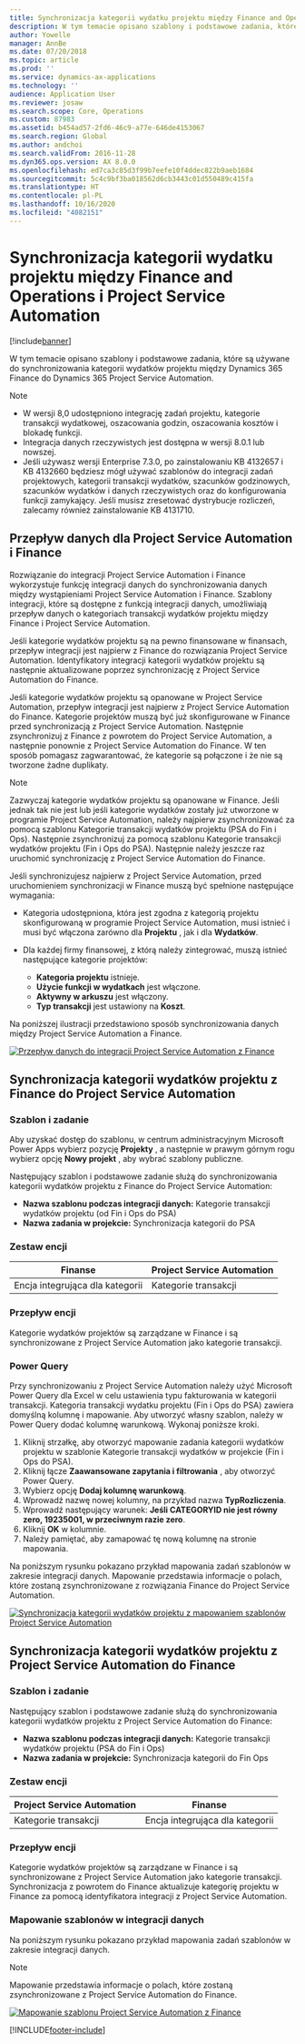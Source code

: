 ```yaml
---
title: Synchronizacja kategorii wydatku projektu między Finance and Operations i Project Service Automation
description: W tym temacie opisano szablony i podstawowe zadania, które są używane do synchronizowania kategorii wydatków projektu między Microsoft Dynamics 365 Finance do Dynamics 365 Project Service Automation.
author: Yowelle
manager: AnnBe
ms.date: 07/20/2018
ms.topic: article
ms.prod: ''
ms.service: dynamics-ax-applications
ms.technology: ''
audience: Application User
ms.reviewer: josaw
ms.search.scope: Core, Operations
ms.custom: 87983
ms.assetid: b454ad57-2fd6-46c9-a77e-646de4153067
ms.search.region: Global
ms.author: andchoi
ms.search.validFrom: 2016-11-28
ms.dyn365.ops.version: AX 8.0.0
ms.openlocfilehash: ed7ca3c85d3f99b7eefe10f4ddec822b9aeb1684
ms.sourcegitcommit: 5c4c9bf3ba018562d6cb3443c01d550489c415fa
ms.translationtype: HT
ms.contentlocale: pl-PL
ms.lasthandoff: 10/16/2020
ms.locfileid: "4082151"
---
```

# <a name="synchronize-project-expense-categories-between-finance-and-operations-and-project-service-automation"></a>Synchronizacja kategorii wydatku projektu między Finance and Operations i Project Service Automation

[!include[banner](../includes/banner.md)]

W tym temacie opisano szablony i podstawowe zadania, które są używane do synchronizowania kategorii wydatków projektu między Dynamics 365 Finance do Dynamics 365 Project Service Automation.

> [!NOTE]
> - W wersji 8,0 udostępniono integrację zadań projektu, kategorie transakcji wydatkowej, oszacowania godzin, oszacowania kosztów i blokadę funkcji.
> - Integracja danych rzeczywistych jest dostępna w wersji 8.0.1 lub nowszej.
> - Jeśli używasz wersji Enterprise 7.3.0, po zainstalowaniu KB 4132657 i KB 4132660 będziesz mógł używać szablonów do integracji zadań projektowych, kategorii transakcji wydatków, szacunków godzinowych, szacunków wydatków i danych rzeczywistych oraz do konfigurowania funkcji zamykający. Jeśli musisz zresetować dystrybucje rozliczeń, zalecamy również zainstalowanie KB 4131710.

## <a name="data-flow-for-project-service-automation-and-finance"></a>Przepływ danych dla Project Service Automation i Finance

Rozwiązanie do integracji Project Service Automation i Finance wykorzystuje funkcję integracji danych do synchronizowania danych między wystąpieniami Project Service Automation i Finance. Szablony integracji, które są dostępne z funkcją integracji danych, umożliwiają przepływ danych o kategoriach transakcji wydatków projektu między Finance i Project Service Automation.

Jeśli kategorie wydatków projektu są na pewno finansowane w finansach, przepływ integracji jest najpierw z Finance do rozwiązania Project Service Automation. Identyfikatory integracji kategorii wydatków projektu są następnie aktualizowane poprzez synchronizację z Project Service Automation do Finance.

Jeśli kategorie wydatków projektu są opanowane w Project Service Automation, przepływ integracji jest najpierw z Project Service Automation do Finance. Kategorie projektów muszą być już skonfigurowane w Finance przed synchronizacją z Project Service Automation. Następnie zsynchronizuj z Finance z powrotem do Project Service Automation, a następnie ponownie z Project Service Automation do Finance. W ten sposób pomagasz zagwarantować, że kategorie są połączone i że nie są tworzone żadne duplikaty.

> [!NOTE]
> Zazwyczaj kategorie wydatków projektu są opanowane w Finance. Jeśli jednak tak nie jest lub jeśli kategorie wydatków zostały już utworzone w programie Project Service Automation, należy najpierw zsynchronizować za pomocą szablonu Kategorie transakcji wydatków projektu (PSA do Fin i Ops). Następnie zsynchronizuj za pomocą szablonu Kategorie transakcji wydatków projektu (Fin i Ops do PSA). Następnie należy jeszcze raz uruchomić synchronizację z Project Service Automation do Finance.
>
> Jeśli synchronizujesz najpierw z Project Service Automation, przed uruchomieniem synchronizacji w Finance muszą być spełnione następujące wymagania:
>
> - Kategoria udostępniona, która jest zgodna z kategorią projektu skonfigurowaną w programie Project Service Automation, musi istnieć i musi być włączona zarówno dla **Projektu** , jak i dla **Wydatków**.
> - Dla każdej firmy finansowej, z którą należy zintegrować, muszą istnieć następujące kategorie projektów:
>
>     - **Kategoria projektu** istnieje. 
>     - **Użycie funkcji w wydatkach** jest włączone.
>     - **Aktywny w arkuszu** jest włączony.
>     - **Typ transakcji** jest ustawiony na **Koszt**.

Na poniższej ilustracji przedstawiono sposób synchronizowania danych między Project Service Automation a Finance.

[![Przepływ danych do integracji Project Service Automation z Finance](./media/ProjectExpenseCategoriesFlow.png)](./media/ProjectExpenseCategoriesFlow.png)

## <a name="project-expense-category-synchronization-from-finance-to-project-service-automation"></a>Synchronizacja kategorii wydatków projektu z Finance do Project Service Automation

### <a name="template-and-task"></a>Szablon i zadanie

Aby uzyskać dostęp do szablonu, w centrum administracyjnym Microsoft Power Apps wybierz pozycję **Projekty** , a następnie w prawym górnym rogu wybierz opcję **Nowy projekt** , aby wybrać szablony publiczne.

Następujący szablon i podstawowe zadanie służą do synchronizowania kategorii wydatków projektu z Finance do Project Service Automation:

- **Nazwa szablonu podczas integracji danych:** Kategorie transakcji wydatków projektu (od Fin i Ops do PSA)
- **Nazwa zadania w projekcie:** Synchronizacja kategorii do PSA

### <a name="entity-set"></a>Zestaw encji

| Finanse                           | Project Service Automation |
|-----------------------------------|----------------------------|
| Encja integrująca dla kategorii | Kategorie transakcji     |

### <a name="entity-flow"></a>Przepływ encji

Kategorie wydatków projektów są zarządzane w Finance i są synchronizowane z Project Service Automation jako kategorie transakcji.

### <a name="power-query"></a>Power Query

Przy synchronizowaniu z Project Service Automation należy użyć Microsoft Power Query dla Excel w celu ustawienia typu fakturowania w kategorii transakcji. Kategoria transakcji wydatku projektu (Fin i Ops do PSA) zawiera domyślną kolumnę i mapowanie. Aby utworzyć własny szablon, należy w Power Query dodać kolumnę warunkową. Wykonaj poniższe kroki.

1. Kliknij strzałkę, aby otworzyć mapowanie zadania kategorii wydatków projektu w szablonie Kategorie transakcji wydatków w projekcie (Fin i Ops do PSA).
2. Kliknij łącze **Zaawansowane zapytania i filtrowania** , aby otworzyć Power Query.
2. Wybierz opcję **Dodaj kolumnę warunkową**.
3. Wprowadź nazwę nowej kolumny, na przykład nazwa **TypRozliczenia**.
4. Wprowadź następujący warunek: **Jeśli CATEGORYID nie jest równy zero, 19235001, w przeciwnym razie zero**.
5. Kliknij **OK** w kolumnie.
6. Należy pamiętać, aby zamapować tę nową kolumnę na stronie mapowania.

Na poniższym rysunku pokazano przykład mapowania zadań szablonów w zakresie integracji danych. Mapowanie przedstawia informacje o polach, które zostaną zsynchronizowane z rozwiązania Finance do Project Service Automation.

[![Synchronizacja kategorii wydatków projektu z mapowaniem szablonów Project Service Automation](./media/ProjectExpenseCategoriesToPSAMapping.jpg)](./media/ProjectExpenseCategoriesToPSAMapping.jpg)

## <a name="project-expense-category-synchronization-from-project-service-automation-to-finance"></a>Synchronizacja kategorii wydatków projektu z Project Service Automation do Finance

### <a name="template-and-task"></a>Szablon i zadanie

Następujący szablon i podstawowe zadanie służą do synchronizowania kategorii wydatków projektu z Project Service Automation do Finance:

- **Nazwa szablonu podczas integracji danych:** Kategorie transakcji wydatków projektu (PSA do Fin i Ops)
- **Nazwa zadania w projekcie:** Synchronizacja kategorii do Fin Ops

### <a name="entity-set"></a>Zestaw encji

| Project Service Automation | Finanse                           |
|----------------------------|-----------------------------------|
| Kategorie transakcji     | Encja integrująca dla kategorii |

### <a name="entity-flow"></a>Przepływ encji

Kategorie wydatków projektów są zarządzane w Finance i są synchronizowane z Project Service Automation jako kategorie transakcji. Synchronizacja z powrotem do Finance aktualizuje kategorię projektu w Finance za pomocą identyfikatora integracji z Project Service Automation.

### <a name="template-mapping-in-data-integration"></a>Mapowanie szablonów w integracji danych

Na poniższym rysunku pokazano przykład mapowania zadań szablonów w zakresie integracji danych.

> [!NOTE]
> Mapowanie przedstawia informacje o polach, które zostaną zsynchronizowane z Project Service Automation do Finance.

[![Mapowanie szablonu Project Service Automation z Finance](./media/ProjectExpenseCategoriesToFinOpsMapping.jpg)](./media/ProjectExpenseCategoriesToFinOpsMapping.jpg)


[!INCLUDE[footer-include](../includes/footer-banner.md)]